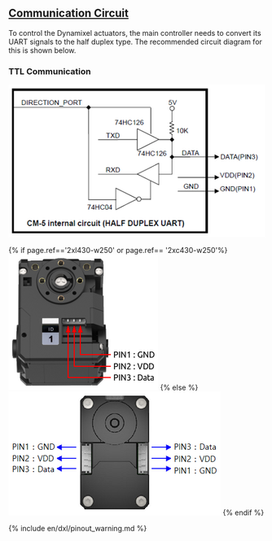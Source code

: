 ## [Communication Circuit](#communication-circuit)
To control the Dynamixel actuators, the main controller needs to convert its UART signals to the half duplex type. The recommended circuit diagram for this is shown below.

### TTL Communication
![](/assets/images/dxl/ttl_circuit.png)

{% if page.ref=='2xl430-w250' or page.ref== '2xc430-w250'%} ![](/assets/images/dxl/x/2xl/2x_series_ttl_pin.png) {% else %}![](/assets/images/dxl/x/x_series_ttl_pin.png) {% endif %}

{% include en/dxl/pinout_warning.md %}
